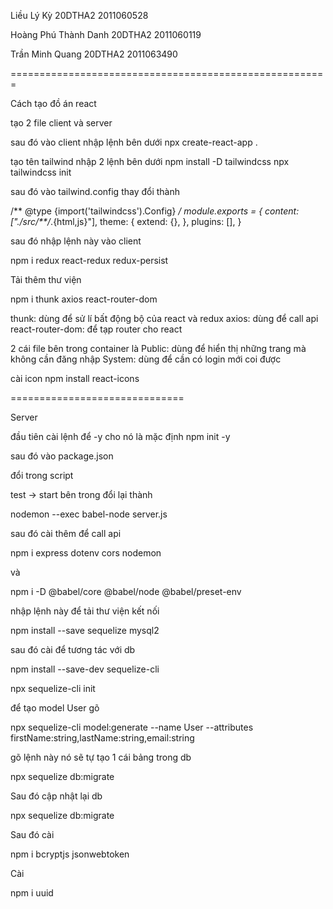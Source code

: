 
Liều Lý Kỳ	20DTHA2		2011060528


Hoàng Phú Thành Danh	20DTHA2		2011060119


Trần Minh Quang	20DTHA2		2011063490

=======================================================


Cách tạo đồ án react

tạo 2 file client và server

sau đó vào client nhập lệnh bên dưới
npx create-react-app .	

tạo tên tailwind nhập 2 lệnh bên dưới
npm install -D tailwindcss
npx tailwindcss init

sau đó vào tailwind.config 
thay đổi thành 

/** @type {import('tailwindcss').Config} */
module.exports = {
  content: ["./src/**/*.{html,js}"],
  theme: {
    extend: {},
  },
  plugins: [],
}


sau đó nhập lệnh này vào client

npm i redux react-redux redux-persist


Tải thêm thư viện 

npm i thunk axios react-router-dom

thunk: dùng để sử lí bất động bộ của react và redux
axios: dùng để call api
react-router-dom: để tạp router cho react 

2 cái file bên trong container là
Public: dùng để hiển thị những trang mà không cần đăng nhập
System: dùng để cần có login mới coi được 


cài icon 
npm install react-icons


==============================


Server

đầu tiên cài lệnh để -y cho nó là mặc định
npm init -y

sau đó vào package.json

đổi trong script

test -> start
bên trong đổi lại thành 

nodemon --exec babel-node server.js


sau đó cài thêm để call api

npm i express dotenv cors nodemon

và 

npm i -D @babel/core @babel/node @babel/preset-env




nhập lệnh này để tải thư viện kết nối 

npm install --save sequelize mysql2


sau đó cài để tương tác với db

npm install --save-dev sequelize-cli

npx sequelize-cli init



để tạo model User gõ

npx sequelize-cli model:generate --name User --attributes firstName:string,lastName:string,email:string


gõ lệnh này nó sẽ tự tạo 1 cái bảng trong db

npx sequelize db:migrate 



Sau đó cập nhật lại db 

npx sequelize db:migrate


Sau đó cài 

npm i bcryptjs jsonwebtoken


Cài 

npm i uuid

